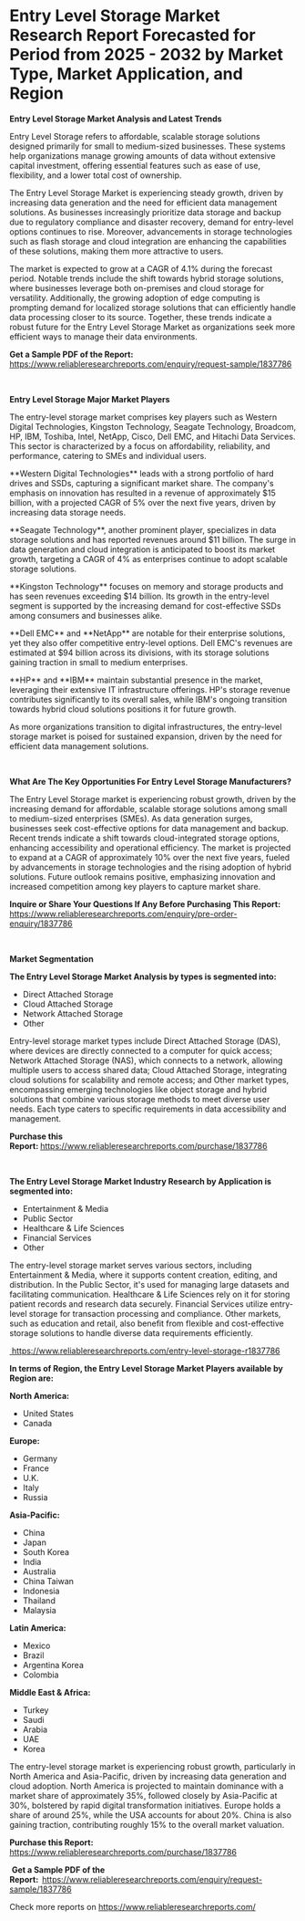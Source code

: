 <p><h1>Entry Level Storage Market Research Report Forecasted for Period from 2025 -  2032 by Market Type, Market Application, and Region</h1></p><p><strong>Entry Level Storage Market Analysis and Latest Trends</strong></p>
<p><p>Entry Level Storage refers to affordable, scalable storage solutions designed primarily for small to medium-sized businesses. These systems help organizations manage growing amounts of data without extensive capital investment, offering essential features such as ease of use, flexibility, and a lower total cost of ownership. </p><p>The Entry Level Storage Market is experiencing steady growth, driven by increasing data generation and the need for efficient data management solutions. As businesses increasingly prioritize data storage and backup due to regulatory compliance and disaster recovery, demand for entry-level options continues to rise. Moreover, advancements in storage technologies such as flash storage and cloud integration are enhancing the capabilities of these solutions, making them more attractive to users.</p><p>The market is expected to grow at a CAGR of 4.1% during the forecast period. Notable trends include the shift towards hybrid storage solutions, where businesses leverage both on-premises and cloud storage for versatility. Additionally, the growing adoption of edge computing is prompting demand for localized storage solutions that can efficiently handle data processing closer to its source. Together, these trends indicate a robust future for the Entry Level Storage Market as organizations seek more efficient ways to manage their data environments.</p></p>
<p><strong>Get a Sample PDF of the Report:&nbsp;</strong> <a href="https://www.reliableresearchreports.com/enquiry/request-sample/1837786?utm_campaign=3355&utm_medium=2&utm_source=Github&utm_content=ia&utm_term=09032025&utm_id=entry-level-storage">https://www.reliableresearchreports.com/enquiry/request-sample/1837786</a></p>
<p>&nbsp;</p>
<p><strong>Entry Level Storage Major Market Players</strong></p>
<p><p>The entry-level storage market comprises key players such as Western Digital Technologies, Kingston Technology, Seagate Technology, Broadcom, HP, IBM, Toshiba, Intel, NetApp, Cisco, Dell EMC, and Hitachi Data Services. This sector is characterized by a focus on affordability, reliability, and performance, catering to SMEs and individual users.</p><p>**Western Digital Technologies** leads with a strong portfolio of hard drives and SSDs, capturing a significant market share. The company's emphasis on innovation has resulted in a revenue of approximately $15 billion, with a projected CAGR of 5% over the next five years, driven by increasing data storage needs.</p><p>**Seagate Technology**, another prominent player, specializes in data storage solutions and has reported revenues around $11 billion. The surge in data generation and cloud integration is anticipated to boost its market growth, targeting a CAGR of 4% as enterprises continue to adopt scalable storage solutions.</p><p>**Kingston Technology** focuses on memory and storage products and has seen revenues exceeding $14 billion. Its growth in the entry-level segment is supported by the increasing demand for cost-effective SSDs among consumers and businesses alike.</p><p>**Dell EMC** and **NetApp** are notable for their enterprise solutions, yet they also offer competitive entry-level options. Dell EMC's revenues are estimated at $94 billion across its divisions, with its storage solutions gaining traction in small to medium enterprises.</p><p>**HP** and **IBM** maintain substantial presence in the market, leveraging their extensive IT infrastructure offerings. HP's storage revenue contributes significantly to its overall sales, while IBM's ongoing transition towards hybrid cloud solutions positions it for future growth.</p><p>As more organizations transition to digital infrastructures, the entry-level storage market is poised for sustained expansion, driven by the need for efficient data management solutions.</p></p>
<p>&nbsp;</p>
<p><strong>What Are The Key Opportunities For Entry Level Storage Manufacturers?</strong></p>
<p><p>The Entry Level Storage market is experiencing robust growth, driven by the increasing demand for affordable, scalable storage solutions among small to medium-sized enterprises (SMEs). As data generation surges, businesses seek cost-effective options for data management and backup. Recent trends indicate a shift towards cloud-integrated storage options, enhancing accessibility and operational efficiency. The market is projected to expand at a CAGR of approximately 10% over the next five years, fueled by advancements in storage technologies and the rising adoption of hybrid solutions. Future outlook remains positive, emphasizing innovation and increased competition among key players to capture market share.</p></p>
<p><strong>Inquire or Share Your Questions If Any Before Purchasing This Report:</strong> <a href="https://www.reliableresearchreports.com/enquiry/pre-order-enquiry/1837786?utm_campaign=3355&utm_medium=2&utm_source=Github&utm_content=ia&utm_term=09032025&utm_id=entry-level-storage">https://www.reliableresearchreports.com/enquiry/pre-order-enquiry/1837786</a></p>
<p>&nbsp;</p>
<p><strong>Market Segmentation</strong></p>
<p><strong>The Entry Level Storage Market Analysis by types is segmented into:</strong></p>
<p><ul><li>Direct Attached Storage</li><li>Cloud Attached Storage</li><li>Network Attached Storage</li><li>Other</li></ul></p>
<p><p>Entry-level storage market types include Direct Attached Storage (DAS), where devices are directly connected to a computer for quick access; Network Attached Storage (NAS), which connects to a network, allowing multiple users to access shared data; Cloud Attached Storage, integrating cloud solutions for scalability and remote access; and Other market types, encompassing emerging technologies like object storage and hybrid solutions that combine various storage methods to meet diverse user needs. Each type caters to specific requirements in data accessibility and management.</p></p>
<p><strong>Purchase this Report:&nbsp;</strong><a href="https://www.reliableresearchreports.com/purchase/1837786?utm_campaign=3355&utm_medium=2&utm_source=Github&utm_content=ia&utm_term=09032025&utm_id=entry-level-storage">https://www.reliableresearchreports.com/purchase/1837786</a></p>
<p>&nbsp;</p>
<p><strong>The Entry Level Storage Market Industry Research by Application is segmented into:</strong></p>
<p><ul><li>Entertainment & Media</li><li>Public Sector</li><li>Healthcare & Life Sciences</li><li>Financial Services</li><li>Other</li></ul></p>
<p><p>The entry-level storage market serves various sectors, including Entertainment & Media, where it supports content creation, editing, and distribution. In the Public Sector, it's used for managing large datasets and facilitating communication. Healthcare & Life Sciences rely on it for storing patient records and research data securely. Financial Services utilize entry-level storage for transaction processing and compliance. Other markets, such as education and retail, also benefit from flexible and cost-effective storage solutions to handle diverse data requirements efficiently.</p></p>
<p><a href="https://www.reliableresearchreports.com/entry-level-storage-r1837786?utm_campaign=3355&utm_medium=2&utm_source=Github&utm_content=ia&utm_term=09032025&utm_id=entry-level-storage">&nbsp;https://www.reliableresearchreports.com/entry-level-storage-r1837786</a></p>
<p><strong>In terms of Region, the Entry Level Storage Market Players available by Region are:</strong></p>
<p>
    <p> <strong> North America: </strong>
        <ul>
            <li>United States</li>
            <li>Canada</li>
        </ul>
        </p> 
    <p> <strong> Europe: </strong>
        <ul>
            <li>Germany</li>
            <li>France</li>
            <li>U.K.</li>
            <li>Italy</li>
            <li>Russia</li>
        </ul>
        </p> 
    <p> <strong> Asia-Pacific: </strong>
        <ul>
            <li>China</li>
            <li>Japan</li>
            <li>South Korea</li>
            <li>India</li>
            <li>Australia</li>
            <li>China Taiwan</li>
            <li>Indonesia</li>
            <li>Thailand</li>
            <li>Malaysia</li>
        </ul>
        </p> 
    <p> <strong> Latin America: </strong>
        <ul>
            <li>Mexico</li>
            <li>Brazil</li>
            <li>Argentina Korea</li>
            <li>Colombia</li>
        </ul>
        </p> 
    <p> <strong> Middle East & Africa: </strong>
        <ul>
            <li>Turkey</li>
            <li>Saudi</li>
            <li>Arabia</li>
            <li>UAE</li>
            <li>Korea</li>
        </ul>
    </p>
    </p>
<p><p>The entry-level storage market is experiencing robust growth, particularly in North America and Asia-Pacific, driven by increasing data generation and cloud adoption. North America is projected to maintain dominance with a market share of approximately 35%, followed closely by Asia-Pacific at 30%, bolstered by rapid digital transformation initiatives. Europe holds a share of around 25%, while the USA accounts for about 20%. China is also gaining traction, contributing roughly 15% to the overall market valuation.</p></p>
<p><strong>Purchase this Report: </strong><a href="https://www.reliableresearchreports.com/purchase/1837786?utm_campaign=3355&utm_medium=2&utm_source=Github&utm_content=ia&utm_term=09032025&utm_id=entry-level-storage">https://www.reliableresearchreports.com/purchase/1837786</a></p>
<p>&nbsp;<strong>Get a Sample PDF of the Report:&nbsp;&nbsp;</strong><a href="https://www.reliableresearchreports.com/enquiry/request-sample/1837786?utm_campaign=3355&utm_medium=2&utm_source=Github&utm_content=ia&utm_term=09032025&utm_id=entry-level-storage">https://www.reliableresearchreports.com/enquiry/request-sample/1837786</a></p>
<p><strong></strong></p>
<p>Check more reports on <a href="https://www.reliableresearchreports.com/?utm_campaign=3355&utm_medium=2&utm_source=Github&utm_content=ia&utm_term=09032025&utm_id=entry-level-storage">https://www.reliableresearchreports.com/</a></p>